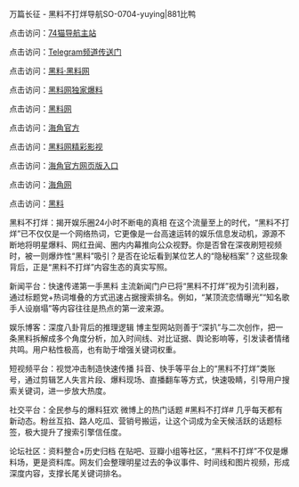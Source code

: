 万篇长征 - 黑料不打烊导航SO-0704-yuying|881比鸭

点击访问：<a href="https://74mao.com/">74猫导航主站</a>

点击访问：<a href="https://74mao.com/">Telegram频道传送门</a>

点击访问：<a href="https://heiliaolvzlu3.pages.dev">黑料·黑料网</a>

点击访问：<a href="https://heiliaoyvnrda.pages.dev">黑料网独家爆料</a>

点击访问：<a href="https://haef.pages.dev/">黑料网</a>

点击访问：<a href="https://gdas.pages.dev/">海角官方</a>

点击访问：<a href="https://sdfsh.pages.dev/">黑料网精彩影视</a>

点击访问：<a href="https://sdbsd.pages.dev/">海角官方网页版入口</a>

点击访问：<a href="https://ert-6he.pages.dev/">海角网</a>

点击访问：<a href="https://gbs-3wd.pages.dev/">黑料</a>

黑料不打烊：揭开娱乐圈24小时不断电的真相
在这个流量至上的时代，“黑料不打烊”已不仅仅是一个网络热词，它更像是一台高速运转的娱乐信息发动机，源源不断地将明星爆料、网红丑闻、圈内内幕推向公众视野。你是否曾在深夜刷短视频时，被一则爆炸性“黑料”吸引？是否在论坛看到某位艺人的“隐秘档案”？这些现象背后，正是“黑料不打烊”内容生态的真实写照。

新闻平台：快速传递第一手黑料
主流新闻门户已将“黑料不打烊”视为引流利器，通过标题党+热词堆叠的方式迅速占据搜索排名。例如，“某顶流恋情曝光”“知名歌手人设崩塌”等内容往往是热点的第一波来源。

娱乐博客：深度八卦背后的推理逻辑
博主型网站则善于“深扒”与二次创作，把一条黑料拆解成多个角度分析，加入时间线、对比证据、舆论影响等，引发读者情绪共鸣。用户粘性极高，也有助于增强关键词权重。

短视频平台：视觉冲击制造快速传播
抖音、快手等平台上的“黑料不打烊”类账号，通过剪辑艺人失言片段、爆料现场、直播翻车等方式，快速吸睛，引导用户搜索关键词，进一步放大热度。

社交平台：全民参与的爆料狂欢
微博上的热门话题 #黑料不打烊# 几乎每天都有新动态。粉丝互掐、路人吃瓜、营销号搬运，让这个词成为全天候活跃的话题标签，极大提升了搜索引擎信任度。

论坛社区：资料整合+历史归档
在贴吧、豆瓣小组等社区，“黑料不打烊”不仅是爆料场，更是资料库。网友们会整理明星过去的争议事件、时间线和图片视频，形成深度内容，支撑长尾关键词排名。
